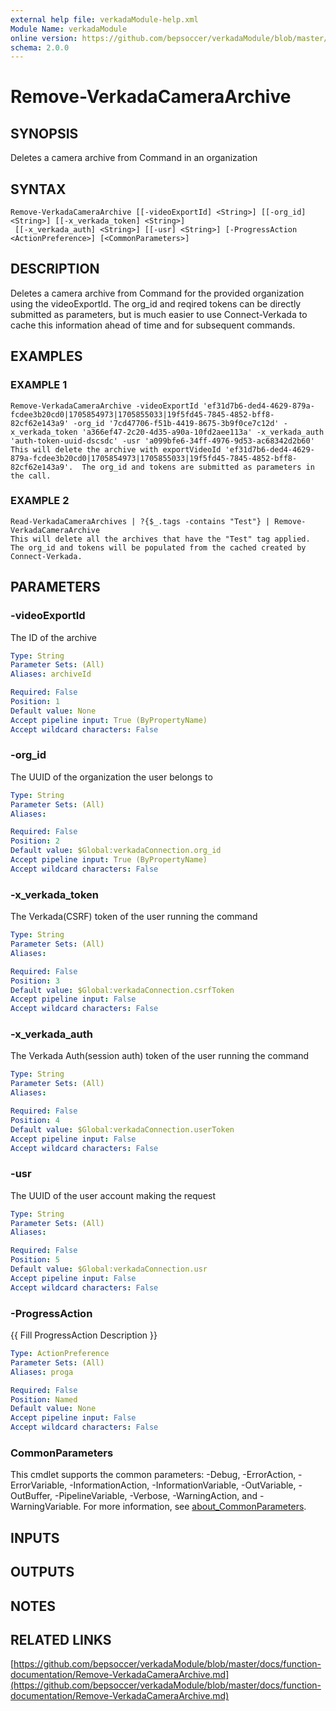 ```yaml
---
external help file: verkadaModule-help.xml
Module Name: verkadaModule
online version: https://github.com/bepsoccer/verkadaModule/blob/master/docs/function-documentation/Remove-VerkadaCameraArchive.md
schema: 2.0.0
---
```


# Remove-VerkadaCameraArchive

## SYNOPSIS
Deletes a camera archive from Command in an organization

## SYNTAX

```
Remove-VerkadaCameraArchive [[-videoExportId] <String>] [[-org_id] <String>] [[-x_verkada_token] <String>]
 [[-x_verkada_auth] <String>] [[-usr] <String>] [-ProgressAction <ActionPreference>] [<CommonParameters>]
```

## DESCRIPTION
Deletes a camera archive from Command for the provided organization using the videoExportId.
The org_id and reqired tokens can be directly submitted as parameters, but is much easier to use Connect-Verkada to cache this information ahead of time and for subsequent commands.

## EXAMPLES

### EXAMPLE 1
```
Remove-VerkadaCameraArchive -videoExportId 'ef31d7b6-ded4-4629-879a-fcdee3b20cd0|1705854973|1705855033|19f5fd45-7845-4852-bff8-82cf62e143a9' -org_id '7cd47706-f51b-4419-8675-3b9f0ce7c12d' -x_verkada_token 'a366ef47-2c20-4d35-a90a-10fd2aee113a' -x_verkada_auth 'auth-token-uuid-dscsdc' -usr 'a099bfe6-34ff-4976-9d53-ac68342d2b60'
This will delete the archive with exportVideoId 'ef31d7b6-ded4-4629-879a-fcdee3b20cd0|1705854973|1705855033|19f5fd45-7845-4852-bff8-82cf62e143a9'.  The org_id and tokens are submitted as parameters in the call.
```

### EXAMPLE 2
```
Read-VerkadaCameraArchives | ?{$_.tags -contains "Test"} | Remove-VerkadaCameraArchive
This will delete all the archives that have the "Test" tag applied.  The org_id and tokens will be populated from the cached created by Connect-Verkada.
```

## PARAMETERS

### -videoExportId
The ID of the archive

```yaml
Type: String
Parameter Sets: (All)
Aliases: archiveId

Required: False
Position: 1
Default value: None
Accept pipeline input: True (ByPropertyName)
Accept wildcard characters: False
```

### -org_id
The UUID of the organization the user belongs to

```yaml
Type: String
Parameter Sets: (All)
Aliases:

Required: False
Position: 2
Default value: $Global:verkadaConnection.org_id
Accept pipeline input: True (ByPropertyName)
Accept wildcard characters: False
```

### -x_verkada_token
The Verkada(CSRF) token of the user running the command

```yaml
Type: String
Parameter Sets: (All)
Aliases:

Required: False
Position: 3
Default value: $Global:verkadaConnection.csrfToken
Accept pipeline input: False
Accept wildcard characters: False
```

### -x_verkada_auth
The Verkada Auth(session auth) token of the user running the command

```yaml
Type: String
Parameter Sets: (All)
Aliases:

Required: False
Position: 4
Default value: $Global:verkadaConnection.userToken
Accept pipeline input: False
Accept wildcard characters: False
```

### -usr
The UUID of the user account making the request

```yaml
Type: String
Parameter Sets: (All)
Aliases:

Required: False
Position: 5
Default value: $Global:verkadaConnection.usr
Accept pipeline input: False
Accept wildcard characters: False
```

### -ProgressAction
{{ Fill ProgressAction Description }}

```yaml
Type: ActionPreference
Parameter Sets: (All)
Aliases: proga

Required: False
Position: Named
Default value: None
Accept pipeline input: False
Accept wildcard characters: False
```

### CommonParameters
This cmdlet supports the common parameters: -Debug, -ErrorAction, -ErrorVariable, -InformationAction, -InformationVariable, -OutVariable, -OutBuffer, -PipelineVariable, -Verbose, -WarningAction, and -WarningVariable. For more information, see [about_CommonParameters](http://go.microsoft.com/fwlink/?LinkID=113216).

## INPUTS

## OUTPUTS

## NOTES

## RELATED LINKS

[https://github.com/bepsoccer/verkadaModule/blob/master/docs/function-documentation/Remove-VerkadaCameraArchive.md](https://github.com/bepsoccer/verkadaModule/blob/master/docs/function-documentation/Remove-VerkadaCameraArchive.md)

